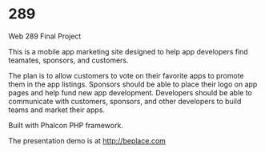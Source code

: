 # 289
Web 289 Final Project

This is a mobile app marketing site designed to help app developers find teamates, sponsors, and customers.

The plan is to allow customers to vote on their favorite apps to promote them in the app listings. Sponsors should be able to  place their logo on app pages and help fund new app development. Developers should be able to communicate with customers, sponsors, and other developers to build teams and market their apps.

Built with Phalcon PHP framework. 

The presentation demo is at http://beplace.com
